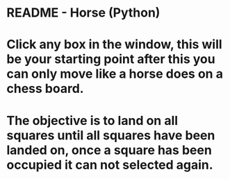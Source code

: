 #	README - Horse (Python)
#
#	Click any box in the window, this will be your starting point after this you can only move like a horse does on a chess board.
#
#	The objective is to land on all squares until all squares have been landed on, once a square has been occupied it can not selected again.
#
#
#
#
#
